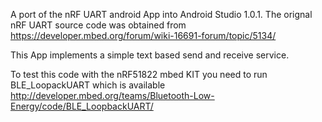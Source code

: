 A port of the nRF UART android App into Android Studio 1.0.1. The orignal nRF UART source code was obtained from https://developer.mbed.org/forum/wiki-16691-forum/topic/5134/

This App implements a simple text based send and receive service.

To test this code with the nRF51822 mbed KIT you need to run BLE_LoopackUART which is available
http://developer.mbed.org/teams/Bluetooth-Low-Energy/code/BLE_LoopbackUART/

